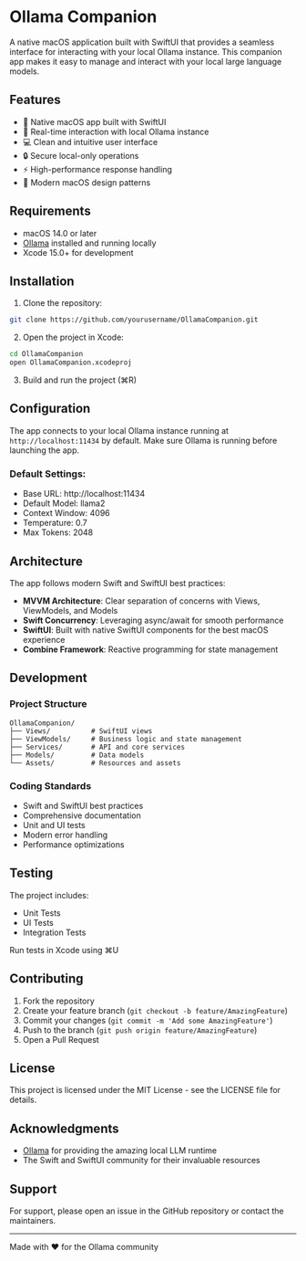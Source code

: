 # Ollama Companion

A native macOS application built with SwiftUI that provides a seamless interface for interacting with your local Ollama instance. This companion app makes it easy to manage and interact with your local large language models.

## Features

- 🚀 Native macOS app built with SwiftUI
- 🔄 Real-time interaction with local Ollama instance
- 💻 Clean and intuitive user interface
- 🔒 Secure local-only operations
- ⚡️ High-performance response handling
- 🎨 Modern macOS design patterns

## Requirements

- macOS 14.0 or later
- [Ollama](https://ollama.ai) installed and running locally
- Xcode 15.0+ for development

## Installation

1. Clone the repository:
```bash
git clone https://github.com/yourusername/OllamaCompanion.git
```

2. Open the project in Xcode:
```bash
cd OllamaCompanion
open OllamaCompanion.xcodeproj
```

3. Build and run the project (⌘R)

## Configuration

The app connects to your local Ollama instance running at `http://localhost:11434` by default. Make sure Ollama is running before launching the app.

### Default Settings:
- Base URL: http://localhost:11434
- Default Model: llama2
- Context Window: 4096
- Temperature: 0.7
- Max Tokens: 2048

## Architecture

The app follows modern Swift and SwiftUI best practices:

- **MVVM Architecture**: Clear separation of concerns with Views, ViewModels, and Models
- **Swift Concurrency**: Leveraging async/await for smooth performance
- **SwiftUI**: Built with native SwiftUI components for the best macOS experience
- **Combine Framework**: Reactive programming for state management

## Development

### Project Structure
```
OllamaCompanion/
├── Views/          # SwiftUI views
├── ViewModels/     # Business logic and state management
├── Services/       # API and core services
├── Models/         # Data models
└── Assets/         # Resources and assets
```

### Coding Standards

- Swift and SwiftUI best practices
- Comprehensive documentation
- Unit and UI tests
- Modern error handling
- Performance optimizations

## Testing

The project includes:
- Unit Tests
- UI Tests
- Integration Tests

Run tests in Xcode using ⌘U

## Contributing

1. Fork the repository
2. Create your feature branch (`git checkout -b feature/AmazingFeature`)
3. Commit your changes (`git commit -m 'Add some AmazingFeature'`)
4. Push to the branch (`git push origin feature/AmazingFeature`)
5. Open a Pull Request

## License

This project is licensed under the MIT License - see the LICENSE file for details.

## Acknowledgments

- [Ollama](https://ollama.ai) for providing the amazing local LLM runtime
- The Swift and SwiftUI community for their invaluable resources

## Support

For support, please open an issue in the GitHub repository or contact the maintainers.

---

Made with ❤️ for the Ollama community 